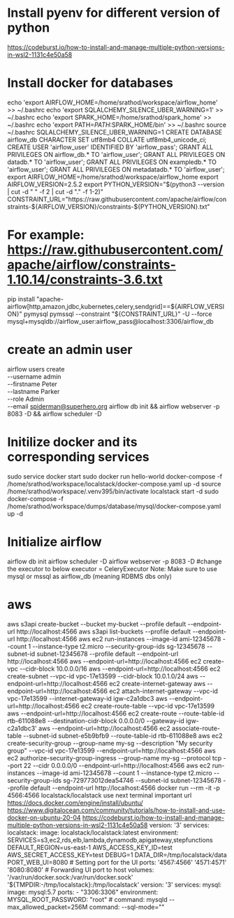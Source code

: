 # Install pyenv for different version of python
https://codeburst.io/how-to-install-and-manage-multiple-python-versions-in-wsl2-1131c4e50a58
# Install docker for databases
echo 'export AIRFLOW_HOME=/home/srathod/workspace/airflow_home' >> ~/.bashrc
echo 'export SQLALCHEMY_SILENCE_UBER_WARNING=1' >> ~/.bashrc
echo 'export SPARK_HOME=/home/srathod/spark_home' >> ~/.bashrc
echo 'export PATH=$PATH:$SPARK_HOME/bin' >> ~/.bashrc
source ~/.bashrc
SQLALCHEMY_SILENCE_UBER_WARNING=1
CREATE DATABASE airflow_db CHARACTER SET utf8mb4 COLLATE utf8mb4_unicode_ci;
CREATE USER 'airflow_user' IDENTIFIED BY 'airflow_pass';
GRANT ALL PRIVILEGES ON airflow_db.* TO 'airflow_user';
GRANT ALL PRIVILEGES ON datadb.* TO 'airflow_user';
GRANT ALL PRIVILEGES ON exampledb.* TO 'airflow_user';
GRANT ALL PRIVILEGES ON metadatadb.* TO 'airflow_user';
export AIRFLOW_HOME=/home/srathod/workspace/airflow_home
export AIRFLOW_VERSION=2.5.2
export PYTHON_VERSION="$(python3 --version | cut -d " " -f 2 | cut -d "." -f 1-2)"
CONSTRAINT_URL="https://raw.githubusercontent.com/apache/airflow/constraints-${AIRFLOW_VERSION}/constraints-${PYTHON_VERSION}.txt"
# For example: https://raw.githubusercontent.com/apache/airflow/constraints-1.10.14/constraints-3.6.txt
pip install "apache-airflow[http,amazon,jdbc,kubernetes,celery,sendgrid]==${AIRFLOW_VERSION}" pymysql pymssql --constraint "${CONSTRAINT_URL}" -U --force
mysql+mysqldb://airflow_user:airflow_pass@localhost:3306/airflow_db
# create an admin user
airflow users create \
    --username admin \
    --firstname Peter \
    --lastname Parker \
    --role Admin \
    --email spiderman@superhero.org
airflow db init &&
airflow webserver -p 8083 -D &&
airflow scheduler -D
# Initilize docker and its corresponding services
sudo service docker start
sudo docker run hello-world
docker-compose -f /home/srathod/workspace/localstack/docker-compose.yaml up -d
source /home/srathod/workspace/.venv395/bin/activate
localstack start -d
sudo docker-compose -f /home/srathod/workspace/dumps/database/mysql/docker-compose.yaml up -d
# Initialize airflow
airflow db init
airflow scheduler -D
airflow webserver -p 8083 -D
#change the executor to below
executor = CeleryExecutor
Note: Make sure to use mysql or mssql as airflow_db (meaning RDBMS dbs only)
# aws
aws s3api create-bucket --bucket my-bucket --profile default --endpoint-url http://localhost:4566
aws s3api list-buckets --profile default --endpoint-url http://localhost:4566
aws ec2 run-instances --image-id ami-12345678 --count 1 --instance-type t2.micro --security-group-ids sg-12345678 --subnet-id subnet-12345678 --profile default --endpoint-url http://localhost:4566
aws --endpoint-url=http://localhost:4566 ec2 create-vpc --cidr-block 10.0.0.0/16
aws --endpoint-url=http://localhost:4566 ec2 create-subnet --vpc-id vpc-17e13599 --cidr-block 10.0.1.0/24
aws --endpoint-url=http://localhost:4566 ec2 create-internet-gateway
aws --endpoint-url=http://localhost:4566 ec2 attach-internet-gateway --vpc-id vpc-17e13599 --internet-gateway-id igw-c2a1dbc3
aws --endpoint-url=http://localhost:4566 ec2 create-route-table --vpc-id vpc-17e13599
aws --endpoint-url=http://localhost:4566 ec2 create-route --route-table-id rtb-611088e8 --destination-cidr-block 0.0.0.0/0 --gateway-id igw-c2a1dbc3'
aws --endpoint-url=http://localhost:4566 ec2 associate-route-table --subnet-id subnet-e5b9bfb9 --route-table-id rtb-611088e8
aws ec2 create-security-group --group-name my-sg --description "My security group" --vpc-id vpc-17e13599 --endpoint-url=http://localhost:4566
aws ec2 authorize-security-group-ingress --group-name my-sg --protocol tcp --port 22 --cidr 0.0.0.0/0 --endpoint-url=http://localhost:4566
aws ec2 run-instances --image-id ami-12345678 --count 1 --instance-type t2.micro --security-group-ids sg-729773012dea54746 --subnet-id subnet-12345678 --profile default --endpoint-url http://localhost:4566
docker run --rm -it -p 4566:4566 localstack/localstack
use next terminal
important url
https://docs.docker.com/engine/install/ubuntu/
https://www.digitalocean.com/community/tutorials/how-to-install-and-use-docker-on-ubuntu-20-04
https://codeburst.io/how-to-install-and-manage-multiple-python-versions-in-wsl2-1131c4e50a58
version: '3'
services:
  localstack:
    image: localstack/localstack:latest
    environment:
SERVICES=s3,ec2,rds,elb,lambda,dynamodb,apigateway,stepfunctions
DEFAULT_REGION=us-east-1
AWS_ACCESS_KEY_ID=test
AWS_SECRET_ACCESS_KEY=test
DEBUG=1
DATA_DIR=/tmp/localstack/data
PORT_WEB_UI=8080 # Setting port for the UI
    ports:
'4567:4566'
'4571:4571'
'8080:8080' # Forwarding UI port to host
    volumes:
'/var/run/docker.sock:/var/run/docker.sock'
'${TMPDIR:-/tmp/localstack}:/tmp/localstack'
version: '3'
services:
  mysql:
    image: mysql:5.7
    ports:
      - "3306:3306"
    environment:
      MYSQL_ROOT_PASSWORD: "root"
    # command: mysqld --max_allowed_packet=256M
    command: --sql-mode=""